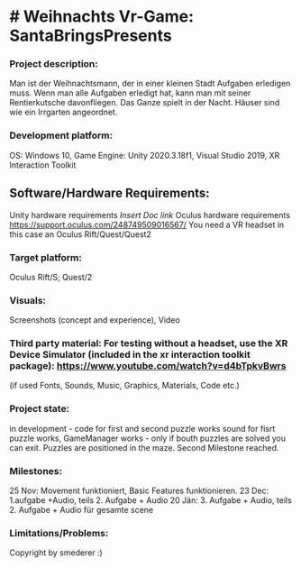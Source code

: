 # # Weihnachts Vr-Game: SantaBringsPresents

### Project description: 
Man ist der Weihnachtsmann, der in einer kleinen Stadt Aufgaben erledigen muss. Wenn man alle Aufgaben erledigt hat, kann man mit seiner Rentierkutsche davonfliegen. Das Ganze spielt in der Nacht.
Häuser sind wie ein Irrgarten angeordnet.

### Development platform: 
OS: Windows 10, Game Engine: Unity 2020.3.18f1, Visual Studio 2019, XR Interaction Toolkit

## Software/Hardware Requirements: 
Unity hardware requirements *Insert Doc link*
Oculus hardware requirements https://support.oculus.com/248749509016567/
You need a VR headset in this case an Oculus Rift/Quest/Quest2

### Target platform: 
Oculus Rift/S; Quest/2

### Visuals: 
Screenshots (concept and experience), Video

### Third party material: For testing without a headset, use the XR Device Simulator (included in the xr interaction toolkit package): https://www.youtube.com/watch?v=d4bTpkvBwrs
(if used Fonts, Sounds, Music, Graphics, Materials, Code etc.)

### Project state:
in development - code for first and second puzzle works
sound for fisrt puzzle works, GameManager works - only if bouth puzzles are solved you can exit.
Puzzles are positioned in the maze.
Second Milestone reached.

### Milestones:
25 Nov: Movement funktioniert, Basic Features funktionieren.
23 Dec: 1.aufgabe +Audio, teils 2. Aufgabe + Audio
20 Jän: 3. Aufgabe + Audio, teils 2. Aufgabe + Audio für gesamte scene


### Limitations/Problems: 

Copyright by smederer :)
